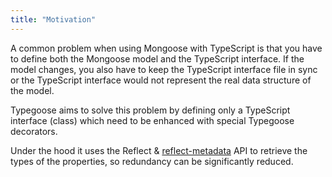 ```yaml
---
title: "Motivation"
---
```


A common problem when using Mongoose with TypeScript is that you have to define both the Mongoose model and the TypeScript interface. If the model changes, you also have to keep the TypeScript interface file in sync or the TypeScript interface would not represent the real data structure of the model.

Typegoose aims to solve this problem by defining only a TypeScript interface (class) which need to be enhanced with special Typegoose decorators.

Under the hood it uses the Reflect & [reflect-metadata](https://github.com/rbuckton/reflect-metadata) API to retrieve the types of the properties, so redundancy can be significantly reduced.

